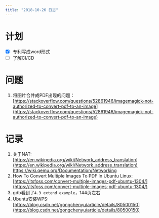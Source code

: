 ```yaml
---
title: "2018-10-26 日志"
---
```


# 计划

- [x] 专利写成word形式
- [ ] 了解CI/CD

# 问题
1. 将图片合并成PDF出现的问题：  
   [https://stackoverflow.com/questions/52861946/imagemagick-not-authorized-to-convert-pdf-to-an-image](https://stackoverflow.com/questions/52861946/imagemagick-not-authorized-to-convert-pdf-to-an-image)
# 记录
1. 关于NAT:  
   [https://en.wikipedia.org/wiki/Network_address_translation](https://en.wikipedia.org/wiki/Network_address_translation)  
   [https://wiki.qemu.org/Documentation/Networking
](https://wiki.qemu.org/Documentation/Networking
)
1. How To Convert Multiple Images To PDF In Ubuntu Linux: [https://itsfoss.com/convert-multiple-images-pdf-ubuntu-1304/](https://itsfoss.com/convert-multiple-images-pdf-ubuntu-1304/)
2. gdb看到了`4.3 extend example`，144页左右
3. Ubuntu安装WPS:  
   [https://blog.csdn.net/gongchenyu/article/details/80500150](https://blog.csdn.net/gongchenyu/article/details/80500150)